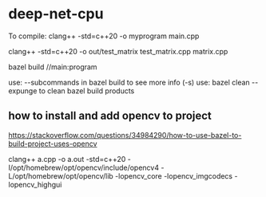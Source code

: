 # deep-net-cpu

To compile:
clang++ -std=c++20 -o myprogram main.cpp

clang++ -std=c++20 -o out/test_matrix test_matrix.cpp matrix.cpp

bazel build //main:program

use: --subcommands in bazel build to see more info (-s)
use: bazel clean --expunge to clean bazel build products


## how to install and add opencv to project
https://stackoverflow.com/questions/34984290/how-to-use-bazel-to-build-project-uses-opencv

<!-- simple example compilation with opencv  -->
clang++ a.cpp -o a.out -std=c++20 -I/opt/homebrew/opt/opencv/include/opencv4 -L/opt/homebrew/opt/opencv/lib -lopencv_core -lopencv_imgcodecs -lopencv_highgui